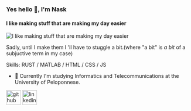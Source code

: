 ### Yes hello 👋, I'm Nask 
#### I like making stuff that are making my day easier
![I like making stuff that are making my day easier](https://www.meme-arsenal.com/memes/7983ef1f119ac3adc7b915b222121cce.jpg)

Sadly, until I make them I 'll have to stuggle a bit.(where "a bit" is *a bit* of a subjuctive term in my case)

Skills: RUST / MATLAB / HTML / CSS / JS

- 🔭 Currently I'm studying Informatics and Telecommunications at the University of Peloponnese. 


[<img src='https://cdn.jsdelivr.net/npm/simple-icons@3.0.1/icons/github.svg' alt='github' height='40'>](https://github.com/Naskarios)  [<img src='https://cdn.jsdelivr.net/npm/simple-icons@3.0.1/icons/linkedin.svg' alt='linkedin' height='40'>](https://www.linkedin.com/in/nasoskarras/)  

